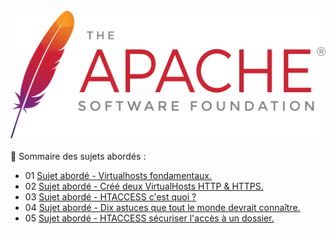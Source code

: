 ![Apache_logo](./images/Apache_logo.png)

👋 Sommaire des sujets abordés :

- 01 [Sujet abordé - Virtualhosts fondamentaux.](Virtualhosts-fondamentaux.md)
- 02 [Sujet abordé - Créé deux VirtualHosts HTTP & HTTPS.](Créé-deux-VirtualHosts-HTTP-HTTPS.md)
- 03 [Sujet abordé - HTACCESS c'est quoi ?](HTACCESS-C-est-quoi.md)
- 04 [Sujet abordé - Dix astuces que tout le monde devrait connaître.](HTACCESS-dix-astuces-que-tout-le-monde-devrait-connaître.md)
- 05 [Sujet abordé - HTACCESS sécuriser l'accès à un dossier.](HTACCESS-sécuriser-un-dossier.md)

